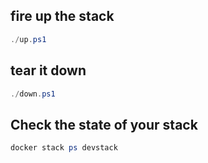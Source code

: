 ## fire up the stack

```powershell
./up.ps1
```

## tear it down


```powershell
./down.ps1
```

## Check the state of your stack

```powershell
docker stack ps devstack
```